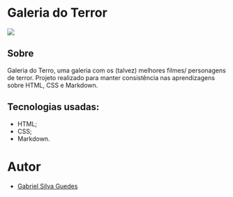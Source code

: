 # Galeria do Terror
![](./screenshot/Captura%20de%20Tela%202024-09-04%20às%2016.32.55.png)

## Sobre
Galeria do Terro, uma galeria com os (talvez) melhores filmes/ personagens de terror.
Projeto realizado para manter consistência nas aprendizagens sobre HTML, CSS e Markdown.
## Tecnologias usadas:
- HTML;
- CSS;
- Markdown.
# Autor
- [Gabriel Silva Guedes](https://www.linkedin.com/in/gabriel-guedes-84b507327/)